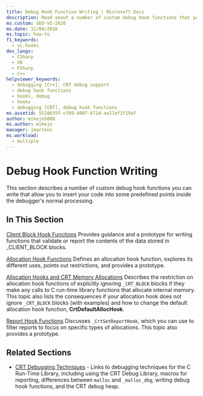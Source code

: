 ```yaml
---
title: Debug Hook Function Writing | Microsoft Docs
description: Read about a number of custom debug hook functions that you can write to let you insert your code into predefined points inside the debugger's normal processing.
ms.custom: SEO-VS-2020
ms.date: 11/04/2016
ms.topic: how-to
f1_keywords: 
  - vc.hooks
dev_langs: 
  - CSharp
  - VB
  - FSharp
  - C++
helpviewer_keywords: 
  - debugging [C++], CRT debug support
  - debug hook functions
  - hooks, debug
  - hooks
  - debugging [CRT], debug hook functions
ms.assetid: 5510635f-cf69-4907-b72d-ae27af1f19af
author: mikejo5000
ms.author: mikejo
manager: jmartens
ms.workload: 
  - multiple
---
```

# Debug Hook Function Writing
This section describes a number of custom debug hook functions you can write that allow you to insert your code into some predefined points inside the debugger's normal processing.

## In This Section
 [Client Block Hook Functions](../debugger/client-block-hook-functions.md)
 Provides guidance and a prototype for writing functions that validate or report the contents of the data stored in _CLIENT_BLOCK blocks.

 [Allocation Hook Functions](../debugger/allocation-hook-functions.md)
 Defines an allocation hook function, explores its different uses, points out restrictions, and provides a prototype.

 [Allocation Hooks and CRT Memory Allocations](../debugger/allocation-hooks-and-c-run-time-memory-allocations.md)
 Describes the restriction on allocation hook functions of explicitly ignoring `_CRT_BLOCK` blocks if they make any calls to C run-time library functions that allocate internal memory. This topic also lists the consequences if your allocation hook does not ignore `_CRT_BLOCK` blocks (with examples) and how to change the default allocation hook function, **CrtDefaultAllocHook**.

 [Report Hook Functions](../debugger/report-hook-functions.md)
 Discusses `_CrtSetReportHook`, which you can use to filter reports to focus on specific types of allocations. This topic also provides a prototype.

## Related Sections

- [CRT Debugging Techniques](../debugger/crt-debugging-techniques.md) - Links to debugging techniques for the C Run-Time Library, including using the CRT Debug Library, macros for reporting, differences between `malloc` and `_malloc_dbg`, writing debug hook functions, and the CRT debug heap.